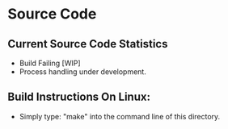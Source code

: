 # Source Code

## Current Source Code Statistics
- Build Failing [WIP]
- Process handling under development.

## Build Instructions On Linux:
- Simply type: "make" into the command line of this directory.